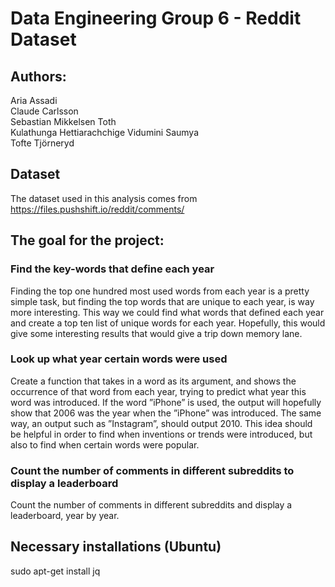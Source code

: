 # Data Engineering Group 6 - Reddit Dataset

## Authors: 
Aria Assadi <br> 
Claude Carlsson <br> 
Sebastian Mikkelsen Toth <br> 
Kulathunga Hettiarachchige Vidumini Saumya<br> 
Tofte Tjörneryd <br> 

## Dataset
The dataset used in this analysis comes from https://files.pushshift.io/reddit/comments/ 

## The goal for the project:

### Find the key-words that define each year
Finding the top one hundred most used words from each year is a pretty simple
task, but finding the top words that are unique to each year, is way more
interesting. This way we could find what words that defined each year and create
a top ten list of unique words for each year. Hopefully, this would give some
interesting results that would give a trip down memory lane.

### Look up what year certain words were used
Create a function that takes in a word as its argument, and shows the occurrence
of that word from each year, trying to predict what year this word was
introduced. If the word ”iPhone” is used, the output will hopefully show that
2006 was the year when the ”iPhone” was introduced. The same way, an output
such as ”Instagram”, should output 2010. This idea should be helpful in order to
find when inventions or trends were introduced, but also to find when certain
words were popular.

### Count the number of comments in different subreddits to display a leaderboard
Count the number of comments in different subreddits and display a leaderboard, year by year.

## Necessary installations (Ubuntu)
sudo apt-get install jq
